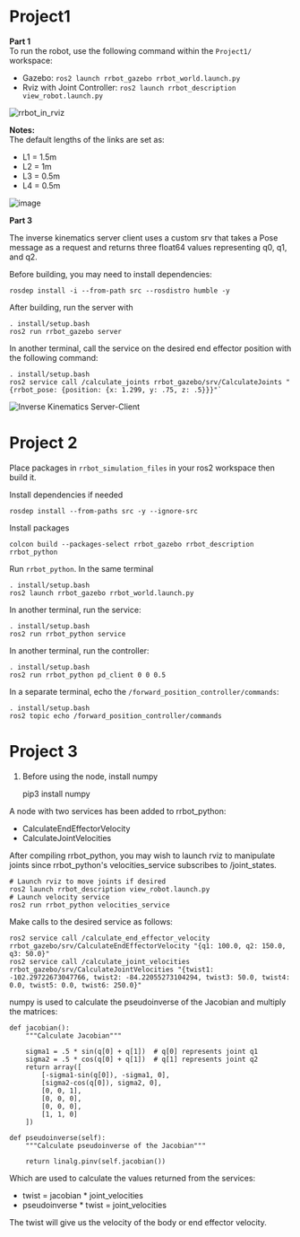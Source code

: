 # Project1
**Part 1**<br />
To run the robot, use the following command within the `Project1/` workspace: 
- Gazebo: `ros2 launch rrbot_gazebo rrbot_world.launch.py`
- Rviz with Joint Controller: `ros2 launch rrbot_description view_robot.launch.py` <br />

![rrbot_in_rviz](https://github.com/WPI-RBE500-Team6/Project1/assets/59891541/496a3d86-7bc8-47db-8ecf-06b181605d49)


**Notes:** <br />
The default lengths of the links are set as:
- L1 = 1.5m
- L2 = 1m
- L3 = 0.5m
- L4 = 0.5m<br />

![image](https://github.com/WPI-RBE500-Team6/Project1/assets/59891541/e5739d9a-1581-4d68-876b-3bb102cf07d1)

**Part 3**

The inverse kinematics server client uses a custom srv that takes a Pose message as a request
and returns three float64 values representing q0, q1, and q2.

Before building, you may need to install dependencies:

`rosdep install -i --from-path src --rosdistro humble -y`

After building, run the server with

```
. install/setup.bash
ros2 run rrbot_gazebo server
```

In another terminal, call the service on the desired end effector position with the following command:

```
. install/setup.bash
ros2 service call /calculate_joints rrbot_gazebo/srv/CalculateJoints "{rrbot_pose: {position: {x: 1.299, y: .75, z: .5}}}"`
```

![Inverse Kinematics Server-Client](https://github.com/WPI-RBE500-Team6/Project1/assets/1744257/5b2a9a91-79aa-4c16-b49f-1144ebcf6cfa)

# Project 2

Place packages in `rrbot_simulation_files` in your ros2 workspace then build it.

Install dependencies if needed

    rosdep install --from-paths src -y --ignore-src

Install packages

    colcon build --packages-select rrbot_gazebo rrbot_description rrbot_python

Run `rrbot_python`. In the same terminal

    . install/setup.bash
    ros2 launch rrbot_gazebo rrbot_world.launch.py

In another terminal, run the service:

    . install/setup.bash
    ros2 run rrbot_python service

In another terminal, run the controller:

    . install/setup.bash
    ros2 run rrbot_python pd_client 0 0 0.5

In a separate terminal, echo the `/forward_position_controller/commands`:

    . install/setup.bash
    ros2 topic echo /forward_position_controller/commands

# Project 3

1. Before using the node, install numpy

    pip3 install numpy

A node with two services has been added to rrbot_python:
   * CalculateEndEffectorVelocity
   * CalculateJointVelocities

After compiling rrbot_python, you may wish to launch rviz to manipulate joints since rrbot_python's
velocities_service subscribes to /joint_states.

    # Launch rviz to move joints if desired
    ros2 launch rrbot_description view_robot.launch.py
    # Launch velocity service
    ros2 run rrbot_python velocities_service

Make calls to the desired service as follows:

    ros2 service call /calculate_end_effector_velocity rrbot_gazebo/srv/CalculateEndEffectorVelocity "{q1: 100.0, q2: 150.0, q3: 50.0}"
    ros2 service call /calculate_joint_velocities rrbot_gazebo/srv/CalculateJointVelocities "{twist1: -102.29722673047766, twist2: -84.22055273104294, twist3: 50.0, twist4: 0.0, twist5: 0.0, twist6: 250.0}"

numpy is used to calculate the pseudoinverse of the Jacobian and multiply the
matrices:

    def jacobian():
        """Calculate Jacobian"""

        sigma1 = .5 * sin(q[0] + q[1])  # q[0] represents joint q1
        sigma2 = .5 * cos(q[0] + q[1])  # q[1] represents joint q2
        return array([
            [-sigma1-sin(q[0]), -sigma1, 0],
            [sigma2-cos(q[0]), sigma2, 0],
            [0, 0, 1],
            [0, 0, 0],
            [0, 0, 0],
            [1, 1, 0]
        ])

    def pseudoinverse(self):
        """Calculate pseudoinverse of the Jacobian"""

        return linalg.pinv(self.jacobian())

Which are used to calculate the values returned from the services:
* twist  = jacobian * joint_velocities
* pseudoinverse * twist = joint_velocities

The twist will give us the velocity of the body or end effector velocity.
